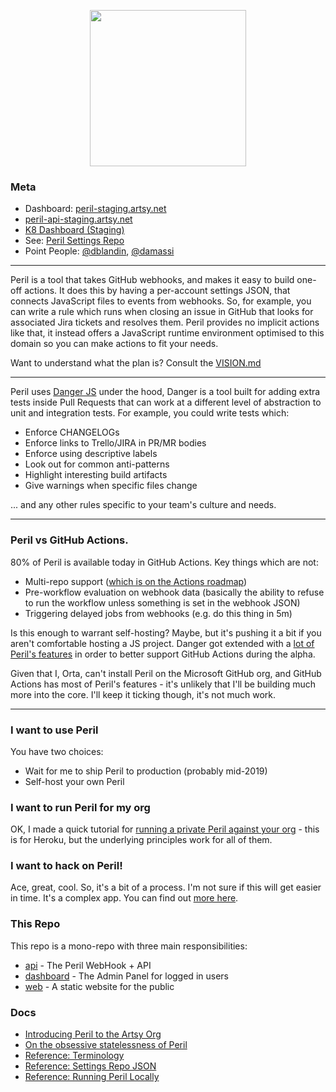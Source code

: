 <p align="center">
  <img src="http://danger.systems/images/js/peril-logo-hero-cachable@2x.png" width=250/>
</p>

### Meta
- Dashboard: [peril-staging.artsy.net](https://peril-staging.artsy.net)
- [peril-api-staging.artsy.net](https://peril-api-staging.artsy.net)
- [K8 Dashboard (Staging)](https://kubernetes.stg.artsy.systems/?un72uvjd4ky7kvwnlfgvhnr3fm=Te7vEthDlCN0HziKnv-Mqyzg6Lz-NXE-K4eTW_UqTpWfTbN09gz8XXHk8L-3XLyNl-VXedKK#/search?namespace=default&q=peril)
- See: [Peril Settings Repo](https://github.com/artsy/peril-settings)
- Point People: [@dblandin](https://github.com/dblandin), [@damassi](https://github.com/damassi)

---

Peril is a tool that takes GitHub webhooks, and makes it easy to build one-off actions. It does this by having a
per-account settings JSON, that connects JavaScript files to events from webhooks. So, for example, you can write a rule
which runs when closing an issue in GitHub that looks for associated Jira tickets and resolves them. Peril provides no
implicit actions like that, it instead offers a JavaScript runtime environment optimised to this domain so you can make
actions to fit your needs.

Want to understand what the plan is? Consult the [VISION.md](/VISION.md)

---

Peril uses [Danger JS](https://github.com/danger/danger-js) under the hood, Danger is a tool built for adding extra
tests inside Pull Requests that can work at a different level of abstraction to unit and integration tests. For example,
you could write tests which:

- Enforce CHANGELOGs
- Enforce links to Trello/JIRA in PR/MR bodies
- Enforce using descriptive labels
- Look out for common anti-patterns
- Highlight interesting build artifacts
- Give warnings when specific files change

... and any other rules specific to your team's culture and needs.

---

### Peril vs GitHub Actions. 

80% of Peril is available today in GitHub Actions. Key things which are not:

- Multi-repo support ([which is on the Actions roadmap](https://twitter.com/chrisrpatterson/status/1162531343248633858))
- Pre-workflow evaluation on webhook data (basically the ability to refuse to run the workflow unless something is set in the webhook JSON)
- Triggering delayed jobs from webhooks (e.g. do this thing in 5m)

Is this enough to warrant self-hosting? Maybe, but it's pushing it a bit if you aren't comfortable hosting a JS project.
Danger got extended with a [lot of Peril's features](https://github.com/danger/danger-js/blob/master/CHANGELOG.md#500) in order to better support GitHub Actions during the alpha. 

Given that I, Orta, can't install Peril on the Microsoft GitHub org, and GitHub Actions has most of Peril's features - it's unlikely that I'll be building much more into the core. I'll keep it ticking though, it's not much work.

---

### I want to use Peril

You have two choices:

- Wait for me to ship Peril to production (probably mid-2019)
- Self-host your own Peril

### I want to run Peril for my org

OK, I made a quick tutorial for [running a private Peril against your org](./docs/setup_for_org.md) - this is for
Heroku, but the underlying principles work for all of them.

### I want to hack on Peril!

Ace, great, cool. So, it's a bit of a process. I'm not sure if this will get easier in time. It's a complex app. You can
find out [more here](./docs/local_dev.md).

### This Repo

This repo is a mono-repo with three main responsibilities:

- [api](/api) - The Peril WebHook + API
- [dashboard](/dashboard) - The Admin Panel for logged in users
- [web](/web) - A static website for the public

### Docs

- [Introducing Peril to the Artsy Org](http://artsy.github.io/blog/2017/09/04/Introducing-Peril/)
- [On the obsessive statelessness of Peril](http://artsy.github.io/blog/2018/06/18/On-Obsessive-Statelessness/)
- [Reference: Terminology](https://github.com/danger/peril/blob/master/docs/terminology.md)
- [Reference: Settings Repo JSON](https://github.com/danger/peril/blob/master/docs/settings_repo_info.md)
- [Reference: Running Peril Locally](https://github.com/danger/peril/blob/master/docs/local_dev.md)
